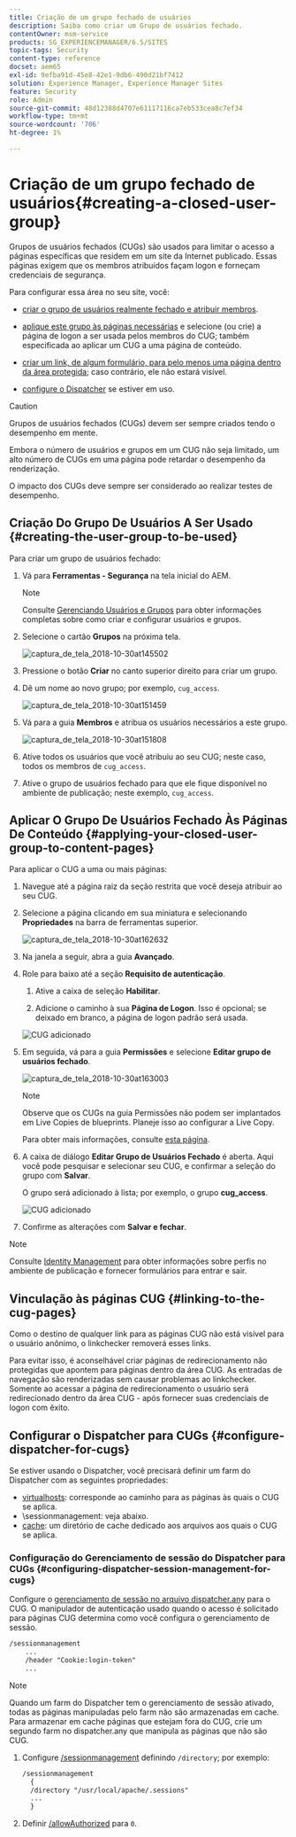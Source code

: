 ```yaml
---
title: Criação de um grupo fechado de usuários
description: Saiba como criar um Grupo de usuários fechado.
contentOwner: msm-service
products: SG_EXPERIENCEMANAGER/6.5/SITES
topic-tags: Security
content-type: reference
docset: aem65
exl-id: 9efba91d-45e8-42e1-9db6-490d21bf7412
solution: Experience Manager, Experience Manager Sites
feature: Security
role: Admin
source-git-commit: 48d12388d4707e61117116ca7eb533cea8c7ef34
workflow-type: tm+mt
source-wordcount: '706'
ht-degree: 1%

---
```


# Criação de um grupo fechado de usuários{#creating-a-closed-user-group}

Grupos de usuários fechados (CUGs) são usados para limitar o acesso a páginas específicas que residem em um site da Internet publicado. Essas páginas exigem que os membros atribuídos façam logon e forneçam credenciais de segurança.

Para configurar essa área no seu site, você:

* [criar o grupo de usuários realmente fechado e atribuir membros](#creating-the-user-group-to-be-used).

* [aplique este grupo às páginas necessárias](#applying-your-closed-user-group-to-content-pages) e selecione (ou crie) a página de logon a ser usada pelos membros do CUG; também especificada ao aplicar um CUG a uma página de conteúdo.

* [criar um link, de algum formulário, para pelo menos uma página dentro da área protegida](#linking-to-the-cug-pages); caso contrário, ele não estará visível.

* [configure o Dispatcher](#configure-dispatcher-for-cugs) se estiver em uso.

>[!CAUTION]
>
>Grupos de usuários fechados (CUGs) devem ser sempre criados tendo o desempenho em mente.
>
>Embora o número de usuários e grupos em um CUG não seja limitado, um alto número de CUGs em uma página pode retardar o desempenho da renderização.
>
>O impacto dos CUGs deve sempre ser considerado ao realizar testes de desempenho.

## Criação Do Grupo De Usuários A Ser Usado {#creating-the-user-group-to-be-used}

Para criar um grupo de usuários fechado:

1. Vá para **Ferramentas - Segurança** na tela inicial do AEM.

   >[!NOTE]
   >
   >Consulte [Gerenciando Usuários e Grupos](/help/sites-administering/security.md#managing-users-and-groups) para obter informações completas sobre como criar e configurar usuários e grupos.

1. Selecione o cartão **Grupos** na próxima tela.

   ![captura_de_tela_2018-10-30at145502](assets/screenshot_2018-10-30at145502.png)

1. Pressione o botão **Criar** no canto superior direito para criar um grupo.
1. Dê um nome ao novo grupo; por exemplo, `cug_access`.

   ![captura_de_tela_2018-10-30at151459](assets/screenshot_2018-10-30at151459.png)

1. Vá para a guia **Membros** e atribua os usuários necessários a este grupo.

   ![captura_de_tela_2018-10-30at151808](assets/screenshot_2018-10-30at151808.png)

1. Ative todos os usuários que você atribuiu ao seu CUG; neste caso, todos os membros de `cug_access`.
1. Ative o grupo de usuários fechado para que ele fique disponível no ambiente de publicação; neste exemplo, `cug_access`.

## Aplicar O Grupo De Usuários Fechado Às Páginas De Conteúdo {#applying-your-closed-user-group-to-content-pages}

Para aplicar o CUG a uma ou mais páginas:

1. Navegue até a página raiz da seção restrita que você deseja atribuir ao seu CUG.
1. Selecione a página clicando em sua miniatura e selecionando **Propriedades** na barra de ferramentas superior.

   ![captura_de_tela_2018-10-30at162632](assets/screenshot_2018-10-30at162632.png)

1. Na janela a seguir, abra a guia **Avançado**.

1. Role para baixo até a seção **Requisito de autenticação**.

   1. Ative a caixa de seleção **Habilitar**.

   1. Adicione o caminho à sua **Página de Logon**.
Isso é opcional; se deixado em branco, a página de logon padrão será usada.

   ![CUG adicionado](assets/cug-authentication-requirement.png)

1. Em seguida, vá para a guia **Permissões** e selecione **Editar grupo de usuários fechado**.

   ![captura_de_tela_2018-10-30at163003](assets/screenshot_2018-10-30at163003.png)

   >[!NOTE]
   >
   >Observe que os CUGs na guia Permissões não podem ser implantados em Live Copies de blueprints. Planeje isso ao configurar a Live Copy.
   >
   >Para obter mais informações, consulte [esta página](closed-user-groups.md#aem-livecopy).

1. A caixa de diálogo **Editar Grupo de Usuários Fechado** é aberta. Aqui você pode pesquisar e selecionar seu CUG, e confirmar a seleção do grupo com **Salvar**.

   O grupo será adicionado à lista; por exemplo, o grupo **cug_access**.

   ![CUG adicionado](assets/cug-added.png)

1. Confirme as alterações com **Salvar e fechar**.

>[!NOTE]
>
>Consulte [Identity Management](/help/sites-administering/identity-management.md) para obter informações sobre perfis no ambiente de publicação e fornecer formulários para entrar e sair.

## Vinculação às páginas CUG {#linking-to-the-cug-pages}

Como o destino de qualquer link para as páginas CUG não está visível para o usuário anônimo, o linkchecker removerá esses links.

Para evitar isso, é aconselhável criar páginas de redirecionamento não protegidas que apontem para páginas dentro da área CUG. As entradas de navegação são renderizadas sem causar problemas ao linkchecker. Somente ao acessar a página de redirecionamento o usuário será redirecionado dentro da área CUG - após fornecer suas credenciais de logon com êxito.

## Configurar o Dispatcher para CUGs {#configure-dispatcher-for-cugs}

Se estiver usando o Dispatcher, você precisará definir um farm do Dispatcher com as seguintes propriedades:

* [virtualhosts](https://experienceleague.adobe.com/docs/experience-manager-dispatcher/using/configuring/dispatcher-configuration.html#identifying-virtual-hosts-virtualhosts): corresponde ao caminho para as páginas às quais o CUG se aplica.
* \sessionmanagement: veja abaixo.
* [cache](https://experienceleague.adobe.com/docs/experience-manager-dispatcher/using/configuring/dispatcher-configuration.html#configuring-the-dispatcher-cache-cache): um diretório de cache dedicado aos arquivos aos quais o CUG se aplica.

### Configuração do Gerenciamento de sessão do Dispatcher para CUGs {#configuring-dispatcher-session-management-for-cugs}

Configure o [gerenciamento de sessão no arquivo dispatcher.any](https://experienceleague.adobe.com/docs/experience-manager-dispatcher/using/configuring/dispatcher-configuration.html#enabling-secure-sessions-sessionmanagement) para o CUG. O manipulador de autenticação usado quando o acesso é solicitado para páginas CUG determina como você configura o gerenciamento de sessão.

```xml
/sessionmanagement
    ...
    /header "Cookie:login-token"
    ...
```

>[!NOTE]
>
>Quando um farm do Dispatcher tem o gerenciamento de sessão ativado, todas as páginas manipuladas pelo farm não são armazenadas em cache. Para armazenar em cache páginas que estejam fora do CUG, crie um segundo farm no dispatcher.any
>que manipula as páginas que não são CUG.

1. Configure [/sessionmanagement](https://experienceleague.adobe.com/docs/experience-manager-dispatcher/using/configuring/dispatcher-configuration.html#enabling-secure-sessions-sessionmanagement) definindo `/directory`; por exemplo:

   ```xml
   /sessionmanagement
     {
     /directory "/usr/local/apache/.sessions"
     ...
     }
   ```

1. Definir [/allowAuthorized](https://experienceleague.adobe.com/docs/experience-manager-dispatcher/using/configuring/dispatcher-configuration.html#caching-when-authentication-is-used) para `0`.
